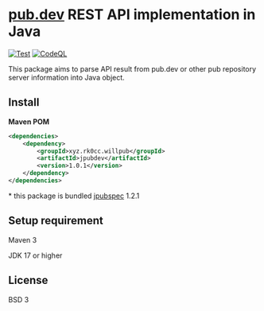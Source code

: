 # [pub.dev](https://pub.dev) REST API implementation in Java

[![Test](https://github.com/Project-Will-Pub/jpubdev/actions/workflows/test.yml/badge.svg?branch=main)](https://github.com/Project-Will-Pub/jpubdev/actions/workflows/test.yml)
[![CodeQL](https://github.com/Project-Will-Pub/jpubdev/actions/workflows/codeql.yml/badge.svg?branch=main)](https://github.com/Project-Will-Pub/jpubdev/actions/workflows/codeql.yml)

This package aims to parse API result from pub.dev or other pub repository server information into
Java object.

## Install

**Maven POM**
```xml
<dependencies>
    <dependency>
        <groupId>xyz.rk0cc.willpub</groupId>
        <artifactId>jpubdev</artifactId>
        <version>1.0.1</version>
    </dependency>
</dependencies>
```
<p>* this package is bundled <a href="https://github.com/Project-Will-Pub/jpubspec">jpubspec</a> 1.2.1</p>

## Setup requirement

Maven 3

JDK 17 or higher

## License

BSD 3
